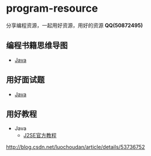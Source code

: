 # program-resource
分享编程资源，一起用好资源，用好的资源 **QQ(50872495)**

## 编程书籍思维导图
* [Java](program-book/java.md)

## 用好面试题
* [Java](program-interview/java-baidu-200.md)

## 用好教程
* Java
   * [J2SE官方教程](program-blog/java-oracle-learn-path.md)


http://blog.csdn.net/luochoudan/article/details/53736752